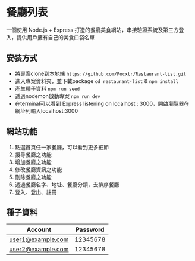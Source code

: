 # 餐廳列表

一個使用 Node.js + Express 打造的餐廳美食網站，串接驗證系統及第三方登入，提供用戶擁有自己的美食口袋名單

## 安裝方式
- 將專案clone到本地端
`https://github.com/Pocxtr/Restaurant-list.git`
- 進入專案資料夾，並下載package
`cd restaurant-list` &
`npm install`
- 產生種子資料
`npm run seed`
- 透過nodemon啟動專案
`npm run dev`
- 在terminal可以看到 Express listening on localhost : 3000，開啟瀏覽器在網址列輸入localhost:3000

## 網站功能
1. 點選首頁任一家餐廳，可以看到更多細節
2. 搜尋餐廳之功能
3. 增加餐廳之功能
4. 修改餐廳資訊之功能
5. 刪除餐廳之功能
6. 透過餐廳名字、地址、餐廳分類，去排序餐廳
7. 登入、登出、註冊

## 種子資料
| Account | Password |
| ------ | ------ |
| user1@example.com | 12345678|
| user2@example.com | 12345678 |
